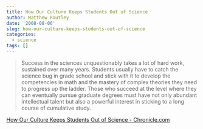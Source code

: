 ```yaml
---
title: How Our Culture Keeps Students Out of Science
author: Matthew Routley
date: '2008-08-06'
slug: how-our-culture-keeps-students-out-of-science
categories:
  - science
tags: []
---
```


> Success in the sciences unquestionably takes a lot of hard work, sustained over many years. Students usually have to catch the science bug in grade school and stick with it to develop the competencies in math and the mastery of complex theories they need to progress up the ladder. Those who succeed at the level where they can eventually pursue graduate degrees must have not only abundant intellectual talent but also a powerful interest in sticking to a long course of cumulative study.

<a href="http://chronicle.com/temp/reprint.php?id=03hp5gr19z5sb0cdvhtsk5qgp3yhdttf">How Our Culture Keeps Students Out of Science - Chronicle.com</a>